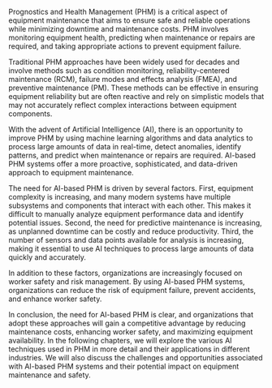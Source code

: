 
Prognostics and Health Management (PHM) is a critical aspect of equipment maintenance that aims to ensure safe and reliable operations while minimizing downtime and maintenance costs. PHM involves monitoring equipment health, predicting when maintenance or repairs are required, and taking appropriate actions to prevent equipment failure.

Traditional PHM approaches have been widely used for decades and involve methods such as condition monitoring, reliability-centered maintenance (RCM), failure modes and effects analysis (FMEA), and preventive maintenance (PM). These methods can be effective in ensuring equipment reliability but are often reactive and rely on simplistic models that may not accurately reflect complex interactions between equipment components.

With the advent of Artificial Intelligence (AI), there is an opportunity to improve PHM by using machine learning algorithms and data analytics to process large amounts of data in real-time, detect anomalies, identify patterns, and predict when maintenance or repairs are required. AI-based PHM systems offer a more proactive, sophisticated, and data-driven approach to equipment maintenance.

The need for AI-based PHM is driven by several factors. First, equipment complexity is increasing, and many modern systems have multiple subsystems and components that interact with each other. This makes it difficult to manually analyze equipment performance data and identify potential issues. Second, the need for predictive maintenance is increasing, as unplanned downtime can be costly and reduce productivity. Third, the number of sensors and data points available for analysis is increasing, making it essential to use AI techniques to process large amounts of data quickly and accurately.

In addition to these factors, organizations are increasingly focused on worker safety and risk management. By using AI-based PHM systems, organizations can reduce the risk of equipment failure, prevent accidents, and enhance worker safety.

In conclusion, the need for AI-based PHM is clear, and organizations that adopt these approaches will gain a competitive advantage by reducing maintenance costs, enhancing worker safety, and maximizing equipment availability. In the following chapters, we will explore the various AI techniques used in PHM in more detail and their applications in different industries. We will also discuss the challenges and opportunities associated with AI-based PHM systems and their potential impact on equipment maintenance and safety.
